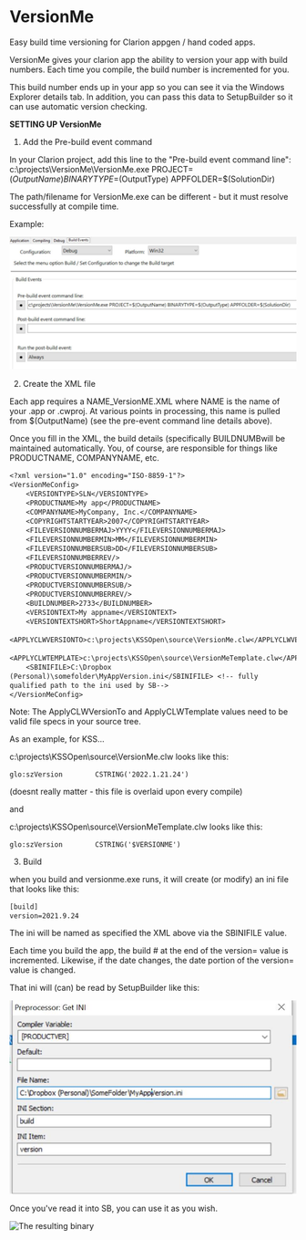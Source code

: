 # VersionMe
Easy build time versioning for Clarion appgen / hand coded apps.

VersionMe gives your clarion app the ability to version your app with build numbers. Each time you compile, the build number is incremented for you. 

This build number ends up in your app so you can see it via the Windows Explorer details tab. In addition, you can pass this data to SetupBuilder so it can use automatic version checking. 


**SETTING UP VersionMe** 

1) Add the Pre-build event command

In your Clarion project, add this line to the "Pre-build event command line":
c:\projects\VersionMe\VersionMe.exe PROJECT=$(OutputName) BINARYTYPE=$(OutputType) APPFOLDER=$(SolutionDir) 

The path/filename for VersionMe.exe can be different - but it must resolve successfully at compile time. 

Example:

![VersionME Clarion project properties](https://github.com/mriffey/VersionMe/blob/master/VersionMeProjectDetails.jpg?raw=true)


2) Create the XML file

Each app requires a NAME_VersionME.XML where NAME is the name of your .app or .cwproj. At various points in processing, this name is pulled from $(OutputName) (see the pre-event command line details above). 

Once you fill in the XML, the build details (specifically BUILDNUMBwill be maintained automatically. You, of course, are responsible for things like PRODUCTNAME, COMPANYNAME, etc. 

```
<?xml version="1.0" encoding="ISO-8859-1"?>
<VersionMeConfig>
    <VERSIONTYPE>SLN</VERSIONTYPE>
    <PRODUCTNAME>My app</PRODUCTNAME>
    <COMPANYNAME>MyCompany, Inc.</COMPANYNAME>
    <COPYRIGHTSTARTYEAR>2007</COPYRIGHTSTARTYEAR>
    <FILEVERSIONNUMBERMAJ>YYYY</FILEVERSIONNUMBERMAJ>
    <FILEVERSIONNUMBERMIN>MM</FILEVERSIONNUMBERMIN>
    <FILEVERSIONNUMBERSUB>DD</FILEVERSIONNUMBERSUB>
    <FILEVERSIONNUMBERREV/>
    <PRODUCTVERSIONNUMBERMAJ/>
    <PRODUCTVERSIONNUMBERMIN/>
    <PRODUCTVERSIONNUMBERSUB/>
    <PRODUCTVERSIONNUMBERREV/>
    <BUILDNUMBER>2733</BUILDNUMBER>
    <VERSIONTEXT>My appname</VERSIONTEXT>
    <VERSIONTEXTSHORT>ShortAppname</VERSIONTEXTSHORT>
    <APPLYCLWVERSIONTO>c:\projects\KSSOpen\source\VersionMe.clw</APPLYCLWVERSIONTO>
    <APPLYCLWTEMPLATE>c:\projects\KSSOpen\source\VersionMeTemplate.clw</APPLYCLWTEMPLATE>
    <SBINIFILE>C:\Dropbox (Personal)\somefolder\MyAppVersion.ini</SBINIFILE> <!-- fully qualified path to the ini used by SB-->
</VersionMeConfig>
```

Note: The ApplyCLWVersionTo and ApplyCLWTemplate values need to be valid file specs in your source tree. 

As an example, for KSS...

c:\projects\KSSOpen\source\VersionMe.clw looks like this:
```
glo:szVersion        CSTRING('2022.1.21.24')
```
(doesnt really matter - this file is overlaid upon every compile)

and 

c:\projects\KSSOpen\source\VersionMeTemplate.clw looks like this:
```
glo:szVersion        CSTRING('$VERSIONME')
```

3) Build

when you build and versionme.exe runs, it will create (or modify) an ini file that looks like this: 

```
[build]
version=2021.9.24
```

The ini will be named as specified the XML above via the SBINIFILE value. 

Each time you build the app, the build # at the end of the version= value is incremented. Likewise, if the date changes, the date portion of the version= value is changed.

That ini will (can) be read by SetupBuilder like this:

![VersionME SetupBuilder ini code](https://github.com/mriffey/VersionMe/blob/master/VersionMeSetupBuilderIniSetup.jpg?raw=true)

Once you've read it into SB, you can use it as you wish. 


![The resulting binary]((https://github.com/mriffey/VersionMe/blob/master/VersionMeVersioningWorked.jpg?raw=true))

